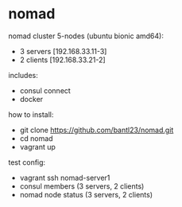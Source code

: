 # nomad

nomad cluster 5-nodes (ubuntu bionic amd64):

- 3 servers [192.168.33.11-3]
- 2 clients [192.168.33.21-2]

includes:

- consul connect
- docker

how to install:

- git clone https://github.com/bantl23/nomad.git
- cd nomad
- vagrant up

test config:

- vagrant ssh nomad-server1
- consul members (3 servers, 2 clients)
- nomad node status (3 servers, 2 clients)

